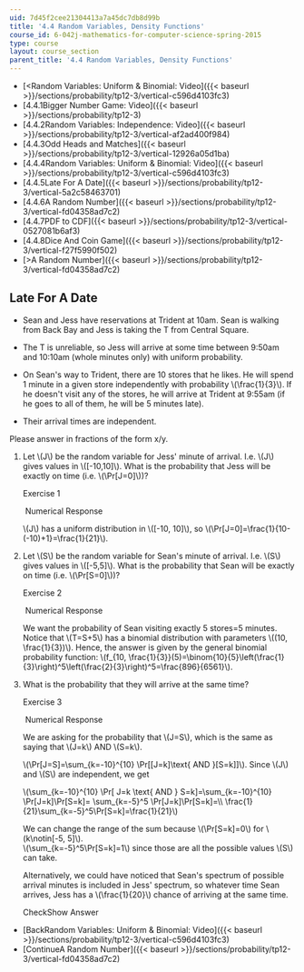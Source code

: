 ```yaml
---
uid: 7d45f2cee21304413a7a45dc7db8d99b
title: '4.4 Random Variables, Density Functions'
course_id: 6-042j-mathematics-for-computer-science-spring-2015
type: course
layout: course_section
parent_title: '4.4 Random Variables, Density Functions'
---
```


*   [<Random Variables: Uniform & Binomial: Video]({{< baseurl >}}/sections/probability/tp12-3/vertical-c596d4103fc3)
*   [4.4.1Bigger Number Game: Video]({{< baseurl >}}/sections/probability/tp12-3)
*   [4.4.2Random Variables: Independence: Video]({{< baseurl >}}/sections/probability/tp12-3/vertical-af2ad400f984)
*   [4.4.3Odd Heads and Matches]({{< baseurl >}}/sections/probability/tp12-3/vertical-12926a05d1ba)
*   [4.4.4Random Variables: Uniform & Binomial: Video]({{< baseurl >}}/sections/probability/tp12-3/vertical-c596d4103fc3)
*   [4.4.5Late For A Date]({{< baseurl >}}/sections/probability/tp12-3/vertical-5a2c58463701)
*   [4.4.6A Random Number]({{< baseurl >}}/sections/probability/tp12-3/vertical-fd04358ad7c2)
*   [4.4.7PDF to CDF]({{< baseurl >}}/sections/probability/tp12-3/vertical-0527081b6af3)
*   [4.4.8Dice And Coin Game]({{< baseurl >}}/sections/probability/tp12-3/vertical-f27f5990f502)
*   [\>A Random Number]({{< baseurl >}}/sections/probability/tp12-3/vertical-fd04358ad7c2)

Late For A Date
---------------

  

*   Sean and Jess have reservations at Trident at 10am. Sean is walking from Back Bay and Jess is taking the T from Central Square.
  
*   The T is unreliable, so Jess will arrive at some time between 9:50am and 10:10am (whole minutes only) with uniform probability.
  
*   On Sean's way to Trident, there are 10 stores that he likes. He will spend 1 minute in a given store independently with probability \\(\\frac{1}{3}\\). If he doesn't visit any of the stores, he will arrive at Trident at 9:55am (if he goes to all of them, he will be 5 minutes late).
  
*   Their arrival times are independent.

Please answer in fractions of the form x/y.

1.  Let \\(J\\) be the random variable for Jess' minute of arrival. I.e. \\(J\\) gives values in \\(\[-10,10\]\\). What is the probability that Jess will be exactly on time (i.e. \\(\\Pr\[J=0\]\\))?
    
    Exercise 1
    
    &nbsp;Numerical Response&nbsp;
    
    \\(J\\) has a uniform distribution in \\(\[-10, 10\]\\), so \\(\\Pr\[J=0\]=\\frac{1}{10-(-10)+1}=\\frac{1}{21}\\).
    
  
3.  Let \\(S\\) be the random variable for Sean's minute of arrival. I.e. \\(S\\) gives values in \\(\[-5,5\]\\). What is the probability that Sean will be exactly on time (i.e. \\(\\Pr\[S=0\]\\))?
    
    Exercise 2
    
    &nbsp;Numerical Response&nbsp;
    
    We want the probability of Sean visiting exactly 5 stores=5 minutes. Notice that \\(T=S+5\\) has a binomial distribution with parameters \\((10, \\frac{1}{3})\\). Hence, the answer is given by the general binomial probability function: \\(f\_{10, \\frac{1}{3}}(5)=\\binom{10}{5}\\left(\\frac{1}{3}\\right)^5\\left(\\frac{2}{3}\\right)^5=\\frac{896}{6561}\\).
    
  
5.  What is the probability that they will arrive at the same time?
    
    Exercise 3
    
    &nbsp;Numerical Response&nbsp;
    
    We are asking for the probability that \\(J=S\\), which is the same as saying that \\(J=k\\) AND \\(S=k\\).
    
    \\(\\Pr\[J=S\]=\\sum\_{k=-10}^{10} \\Pr\[\[J=k\]\\text{ AND }\[S=k\]\]\\). Since \\(J\\) and \\(S\\) are independent, we get
    
    \\(\\sum\_{k=-10}^{10} \\Pr\[ J=k \\text{ AND } S=k\]=\\sum\_{k=-10}^{10} \\Pr\[J=k\]\\Pr\[S=k\]= \\sum\_{k=-5}^5 \\Pr\[J=k\]\\Pr\[S=k\]=\\\\ \\frac{1}{21}\\sum\_{k=-5}^5\\Pr\[S=k\]=\\frac{1}{21}\\)
    
      
    We can change the range of the sum because \\(\\Pr\[S=k\]=0\\) for \\(k\\notin\[-5, 5\]\\).  
    \\(\\sum\_{k=-5}^5\\Pr\[S=k\]=1\\) since those are all the possible values \\(S\\) can take.
    
    Alternatively, we could have noticed that Sean's spectrum of possible arrival minutes is included in Jess' spectrum, so whatever time Sean arrives, Jess has a \\(\\frac{1}{20}\\) chance of arriving at the same time.
    
    CheckShow Answer
    

*   [BackRandom Variables: Uniform & Binomial: Video]({{< baseurl >}}/sections/probability/tp12-3/vertical-c596d4103fc3)
*   [ContinueA Random Number]({{< baseurl >}}/sections/probability/tp12-3/vertical-fd04358ad7c2)